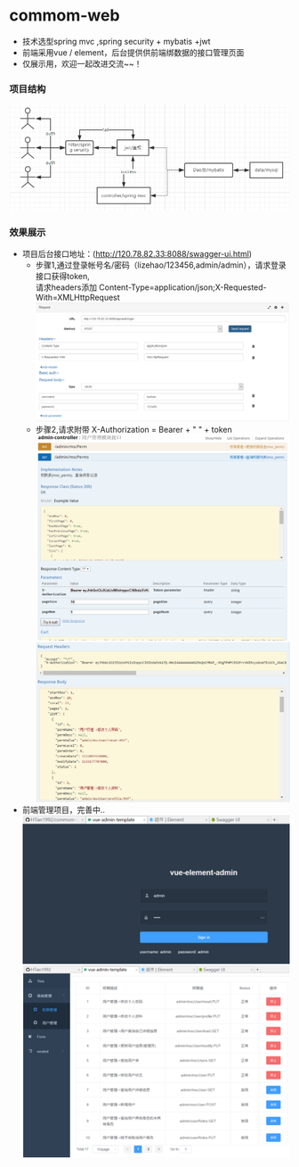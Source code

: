 # commom-web
 * 技术选型spring mvc ,spring security + mybatis +jwt
 * 前端采用vue / element，后台提供供前端绑数据的接口管理页面
 * 仅展示用，欢迎一起改进交流~~！
### 项目结构
 ![图片](https://raw.githubusercontent.com/HTian1992/commom-web/master/doc/A001.png)
  
### 效果展示
  * 项目后台接口地址：(http://120.78.82.33:8088/swagger-ui.html)
    * 步骤1,通过登录帐号名/密码（lizehao/123456,admin/admin），请求登录接口获得token,
     <Br/>  请求headers添加 Content-Type=application/json;X-Requested-With=XMLHttpRequest
    ![示例](https://raw.githubusercontent.com/HTian1992/commom-web/master/doc/B001.png)
    * 步骤2,请求附带 X-Authorization = Bearer + " " + token
    ![示例](https://raw.githubusercontent.com/HTian1992/commom-web/master/doc/B002.png)
    ![示例](https://raw.githubusercontent.com/HTian1992/commom-web/master/doc/B003.png)
  * 前端管理项目，完善中..
   ![示例](https://raw.githubusercontent.com/HTian1992/commom-vue/master/doc/O002.png)
   ![示例](https://raw.githubusercontent.com/HTian1992/commom-vue/master/doc/O001.png)



  
